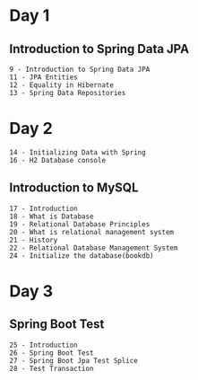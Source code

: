 # Day 1
## Introduction to Spring Data JPA
	9 - Introduction to Spring Data JPA
	11 - JPA Entities
	12 - Equality in Hibernate
	13 - Spring Data Repositories
	
# Day 2
	14 - Initializing Data with Spring
	16 - H2 Database console
## Introduction to MySQL
	17 - Introduction
	18 - What is Database
	19 - Relational Database Principles
	20 - What is relational management system
	21 - History
	22 - Relational Database Management System
	24 - Initialize the database(bookdb)
# Day 3
## Spring Boot Test
	25 - Introduction
	26 - Spring Boot Test
	27 - Spring Boot Jpa Test Splice
	28 - Test Transaction